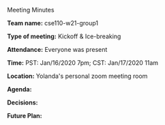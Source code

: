 Meeting Minutes

**Team name:**       cse110-w21-group1

**Type of meeting:** Kickoff & Ice-breaking

**Attendance:**      Everyone was present

**Time:**            PST: Jan/16/2020 7pm; CST: Jan/17/2020 11am

**Location:**        Yolanda's personal zoom meeting room

**Agenda:**          

**Decisions:**       

**Future Plan:**     
